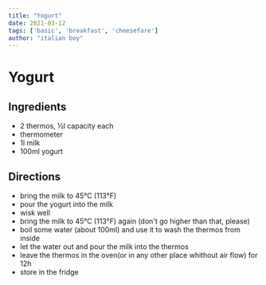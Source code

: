 ```yaml
---
title: "Yogurt"
date: 2021-03-12
tags: ['basic', 'breakfast', 'cheesefare']
author: "italian boy"
---
```


# Yogurt

## Ingredients

- 2 thermos, ½l capacity each
- thermometer
- 1l milk
- 100ml yogurt

## Directions

- bring the milk to 45°C (113°F)
- pour the yogurt into the milk
- wisk well
- bring the milk to 45°C (113°F) again (don't go higher than that, please)
- boil some water (about 100ml) and use it to wash the thermos from inside
- let the water out and pour the milk into the thermos
- leave the thermos in the oven(or in any other place whithout air flow) for 12h
- store in the fridge
